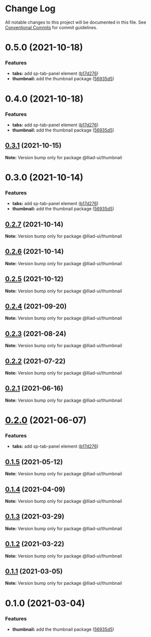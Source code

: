 # Change Log

All notable changes to this project will be documented in this file.
See [Conventional Commits](https://conventionalcommits.org) for commit guidelines.

# 0.5.0 (2021-10-18)


### Features

* **tabs:** add sp-tab-panel element ([b17d276](https://github.com/gaoding-inc/Iliad-ui/commit/b17d2765cf415578a31e5fa23515c25ff4c3922d))
* **thumbnail:** add the thumbnail package ([56935d5](https://github.com/gaoding-inc/Iliad-ui/commit/56935d5f6183c700b036ffd058629a3d9cbdbbbc))





# 0.4.0 (2021-10-18)


### Features

* **tabs:** add sp-tab-panel element ([b17d276](https://github.com/gaoding-inc/Iliad-ui/commit/b17d2765cf415578a31e5fa23515c25ff4c3922d))
* **thumbnail:** add the thumbnail package ([56935d5](https://github.com/gaoding-inc/Iliad-ui/commit/56935d5f6183c700b036ffd058629a3d9cbdbbbc))





## [0.3.1](https://github.com/adobe/spectrum-web-components/compare/@lliad-ui/thumbnail@0.3.0...@lliad-ui/thumbnail@0.3.1) (2021-10-15)

**Note:** Version bump only for package @lliad-ui/thumbnail

# 0.3.0 (2021-10-14)

### Features

-   **tabs:** add sp-tab-panel element ([b17d276](https://github.com/adobe/spectrum-web-components/commit/b17d2765cf415578a31e5fa23515c25ff4c3922d))
-   **thumbnail:** add the thumbnail package ([56935d5](https://github.com/adobe/spectrum-web-components/commit/56935d5f6183c700b036ffd058629a3d9cbdbbbc))

## [0.2.7](https://github.com/adobe/spectrum-web-components/compare/@lliad-ui/thumbnail@0.2.5...@lliad-ui/thumbnail@0.2.7) (2021-10-14)

**Note:** Version bump only for package @lliad-ui/thumbnail

## [0.2.6](https://github.com/adobe/spectrum-web-components/compare/@lliad-ui/thumbnail@0.2.5...@lliad-ui/thumbnail@0.2.6) (2021-10-14)

**Note:** Version bump only for package @lliad-ui/thumbnail

## [0.2.5](https://github.com/adobe/spectrum-web-components/compare/@lliad-ui/thumbnail@0.2.4...@lliad-ui/thumbnail@0.2.5) (2021-10-12)

**Note:** Version bump only for package @lliad-ui/thumbnail

## [0.2.4](https://github.com/adobe/spectrum-web-components/compare/@lliad-ui/thumbnail@0.2.3...@lliad-ui/thumbnail@0.2.4) (2021-09-20)

**Note:** Version bump only for package @lliad-ui/thumbnail

## [0.2.3](https://github.com/adobe/spectrum-web-components/compare/@lliad-ui/thumbnail@0.2.2...@lliad-ui/thumbnail@0.2.3) (2021-08-24)

**Note:** Version bump only for package @lliad-ui/thumbnail

## [0.2.2](https://github.com/adobe/spectrum-web-components/compare/@lliad-ui/thumbnail@0.2.1...@lliad-ui/thumbnail@0.2.2) (2021-07-22)

**Note:** Version bump only for package @lliad-ui/thumbnail

## [0.2.1](https://github.com/adobe/spectrum-web-components/compare/@lliad-ui/thumbnail@0.2.0...@lliad-ui/thumbnail@0.2.1) (2021-06-16)

**Note:** Version bump only for package @lliad-ui/thumbnail

# [0.2.0](https://github.com/adobe/spectrum-web-components/compare/@lliad-ui/thumbnail@0.1.5...@lliad-ui/thumbnail@0.2.0) (2021-06-07)

### Features

-   **tabs:** add sp-tab-panel element ([b17d276](https://github.com/adobe/spectrum-web-components/commit/b17d2765cf415578a31e5fa23515c25ff4c3922d))

## [0.1.5](https://github.com/adobe/spectrum-web-components/compare/@lliad-ui/thumbnail@0.1.4...@lliad-ui/thumbnail@0.1.5) (2021-05-12)

**Note:** Version bump only for package @lliad-ui/thumbnail

## [0.1.4](https://github.com/adobe/spectrum-web-components/compare/@lliad-ui/thumbnail@0.1.3...@lliad-ui/thumbnail@0.1.4) (2021-04-09)

**Note:** Version bump only for package @lliad-ui/thumbnail

## [0.1.3](https://github.com/adobe/spectrum-web-components/compare/@lliad-ui/thumbnail@0.1.2...@lliad-ui/thumbnail@0.1.3) (2021-03-29)

**Note:** Version bump only for package @lliad-ui/thumbnail

## [0.1.2](https://github.com/adobe/spectrum-web-components/compare/@lliad-ui/thumbnail@0.1.1...@lliad-ui/thumbnail@0.1.2) (2021-03-22)

**Note:** Version bump only for package @lliad-ui/thumbnail

## [0.1.1](https://github.com/adobe/spectrum-web-components/compare/@lliad-ui/thumbnail@0.1.0...@lliad-ui/thumbnail@0.1.1) (2021-03-05)

**Note:** Version bump only for package @lliad-ui/thumbnail

# 0.1.0 (2021-03-04)

### Features

-   **thumbnail:** add the thumbnail package ([56935d5](https://github.com/adobe/spectrum-web-components/commit/56935d5f6183c700b036ffd058629a3d9cbdbbbc))
